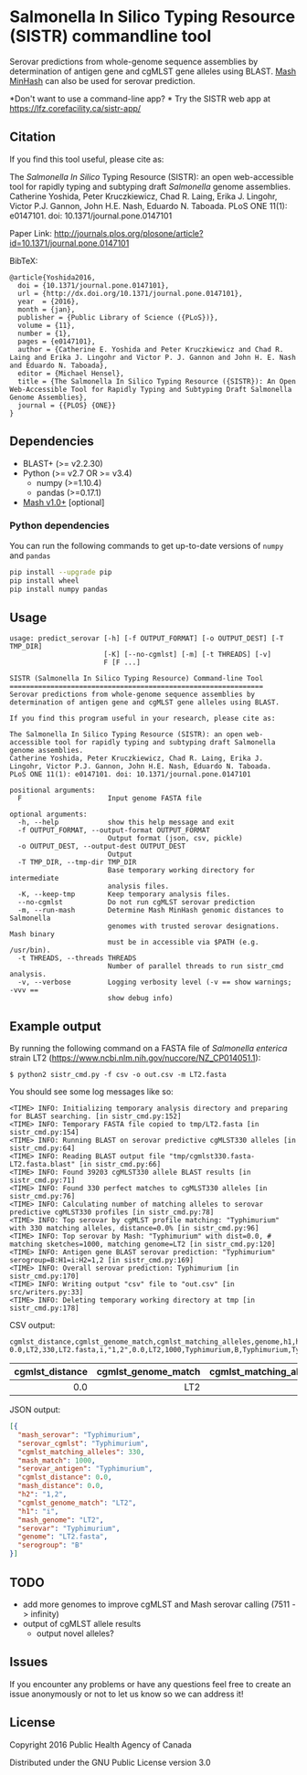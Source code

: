 # Salmonella In Silico Typing Resource (SISTR) commandline tool

Serovar predictions from whole-genome sequence assemblies by determination of antigen gene and cgMLST gene alleles using BLAST.
[Mash MinHash](https://mash.readthedocs.io/en/latest/) can also be used for serovar prediction.

*Don't want to use a command-line app? * Try the SISTR web app at https://lfz.corefacility.ca/sistr-app/

## Citation

If you find this tool useful, please cite as:

The *Salmonella In Silico* Typing Resource (SISTR): an open web-accessible tool for rapidly typing and subtyping draft *Salmonella* genome assemblies. Catherine Yoshida, Peter Kruczkiewicz, Chad R. Laing, Erika J. Lingohr, Victor P.J. Gannon, John H.E. Nash, Eduardo N. Taboada. PLoS ONE 11(1): e0147101. doi: 10.1371/journal.pone.0147101

Paper Link: http://journals.plos.org/plosone/article?id=10.1371/journal.pone.0147101

BibTeX:

```
@article{Yoshida2016,
  doi = {10.1371/journal.pone.0147101},
  url = {http://dx.doi.org/10.1371/journal.pone.0147101},
  year  = {2016},
  month = {jan},
  publisher = {Public Library of Science ({PLoS})},
  volume = {11},
  number = {1},
  pages = {e0147101},
  author = {Catherine E. Yoshida and Peter Kruczkiewicz and Chad R. Laing and Erika J. Lingohr and Victor P. J. Gannon and John H. E. Nash and Eduardo N. Taboada},
  editor = {Michael Hensel},
  title = {The Salmonella In Silico Typing Resource ({SISTR}): An Open Web-Accessible Tool for Rapidly Typing and Subtyping Draft Salmonella Genome Assemblies},
  journal = {{PLOS} {ONE}}
}
```

## Dependencies

- BLAST+ (>= v2.2.30)
- Python (>= v2.7 OR >= v3.4)
    - numpy (>=1.10.4)
    - pandas (>=0.17.1)
- [Mash v1.0+](https://github.com/marbl/Mash/releases) [optional]

### Python dependencies

You can run the following commands to get up-to-date versions of `numpy` and `pandas`

```bash
pip install --upgrade pip
pip install wheel
pip install numpy pandas

```

## Usage

```
usage: predict_serovar [-h] [-f OUTPUT_FORMAT] [-o OUTPUT_DEST] [-T TMP_DIR]
                       [-K] [--no-cgmlst] [-m] [-t THREADS] [-v]
                       F [F ...]

SISTR (Salmonella In Silico Typing Resource) Command-line Tool
==============================================================
Serovar predictions from whole-genome sequence assemblies by determination of antigen gene and cgMLST gene alleles using BLAST.

If you find this program useful in your research, please cite as:

The Salmonella In Silico Typing Resource (SISTR): an open web-accessible tool for rapidly typing and subtyping draft Salmonella genome assemblies.
Catherine Yoshida, Peter Kruczkiewicz, Chad R. Laing, Erika J. Lingohr, Victor P.J. Gannon, John H.E. Nash, Eduardo N. Taboada.
PLoS ONE 11(1): e0147101. doi: 10.1371/journal.pone.0147101

positional arguments:
  F                     Input genome FASTA file

optional arguments:
  -h, --help            show this help message and exit
  -f OUTPUT_FORMAT, --output-format OUTPUT_FORMAT
                        Output format (json, csv, pickle)
  -o OUTPUT_DEST, --output-dest OUTPUT_DEST
                        Output
  -T TMP_DIR, --tmp-dir TMP_DIR
                        Base temporary working directory for intermediate
                        analysis files.
  -K, --keep-tmp        Keep temporary analysis files.
  --no-cgmlst           Do not run cgMLST serovar prediction
  -m, --run-mash        Determine Mash MinHash genomic distances to Salmonella
                        genomes with trusted serovar designations. Mash binary
                        must be in accessible via $PATH (e.g. /usr/bin).
  -t THREADS, --threads THREADS
                        Number of parallel threads to run sistr_cmd analysis.
  -v, --verbose         Logging verbosity level (-v == show warnings; -vvv ==
                        show debug info)

```

## Example output

By running the following command on a FASTA file of *Salmonella enterica* strain LT2 (https://www.ncbi.nlm.nih.gov/nuccore/NZ_CP014051.1):

```
$ python2 sistr_cmd.py -f csv -o out.csv -m LT2.fasta
```

You should see some log messages like so:

```
<TIME> INFO: Initializing temporary analysis directory and preparing for BLAST searching. [in sistr_cmd.py:152]
<TIME> INFO: Temporary FASTA file copied to tmp/LT2.fasta [in sistr_cmd.py:154]
<TIME> INFO: Running BLAST on serovar predictive cgMLST330 alleles [in sistr_cmd.py:64]
<TIME> INFO: Reading BLAST output file "tmp/cgmlst330.fasta-LT2.fasta.blast" [in sistr_cmd.py:66]
<TIME> INFO: Found 39203 cgMLST330 allele BLAST results [in sistr_cmd.py:71]
<TIME> INFO: Found 330 perfect matches to cgMLST330 alleles [in sistr_cmd.py:76]
<TIME> INFO: Calculating number of matching alleles to serovar predictive cgMLST330 profiles [in sistr_cmd.py:78]
<TIME> INFO: Top serovar by cgMLST profile matching: "Typhimurium" with 330 matching alleles, distance=0.0% [in sistr_cmd.py:96]
<TIME> INFO: Top serovar by Mash: "Typhimurium" with dist=0.0, # matching sketches=1000, matching genome=LT2 [in sistr_cmd.py:120]
<TIME> INFO: Antigen gene BLAST serovar prediction: "Typhimurium" serogroup=B:H1=i:H2=1,2 [in sistr_cmd.py:169]
<TIME> INFO: Overall serovar prediction: Typhimurium [in sistr_cmd.py:170]
<TIME> INFO: Writing output "csv" file to "out.csv" [in src/writers.py:33]
<TIME> INFO: Deleting temporary working directory at tmp [in sistr_cmd.py:178]
```

CSV output:

```
cgmlst_distance,cgmlst_genome_match,cgmlst_matching_alleles,genome,h1,h2,mash_distance,mash_genome,mash_match,mash_serovar,serogroup,serovar,serovar_antigen,serovar_cgmlst
0.0,LT2,330,LT2.fasta,i,"1,2",0.0,LT2,1000,Typhimurium,B,Typhimurium,Typhimurium,Typhimurium
```

| cgmlst_distance | cgmlst_genome_match | cgmlst_matching_alleles | genome | h1 | h2 | mash_distance | mash_genome | mash_match | mash_serovar | serogroup | serovar | serovar_antigen | serovar_cgmlst |
| --------------: | ------------------: | ----------------------: | ------ | -- | -- | ------------: | ----------- | ---------: | ------------ | --------- | ------- | --------------- | -------------- |
| 0.0 | LT2 | 330 | LT2.fasta | i | "1,2" | 0.0 | LT2 | 1000 | Typhimurium | B | Typhimurium | Typhimurium | Typhimurium |

JSON output:

```json
[{
  "mash_serovar": "Typhimurium",
  "serovar_cgmlst": "Typhimurium",
  "cgmlst_matching_alleles": 330,
  "mash_match": 1000,
  "serovar_antigen": "Typhimurium",
  "cgmlst_distance": 0.0,
  "mash_distance": 0.0,
  "h2": "1,2",
  "cgmlst_genome_match": "LT2",
  "h1": "i",
  "mash_genome": "LT2",
  "serovar": "Typhimurium",
  "genome": "LT2.fasta",
  "serogroup": "B"
}]
```

## TODO

- add more genomes to improve cgMLST and Mash serovar calling (7511 -> infinity)
- output of cgMLST allele results
    + output novel alleles?

## Issues

If you encounter any problems or have any questions feel free to create an issue anonymously or not to let us know so we can address it!

## License

Copyright 2016 Public Health Agency of Canada

Distributed under the GNU Public License version 3.0